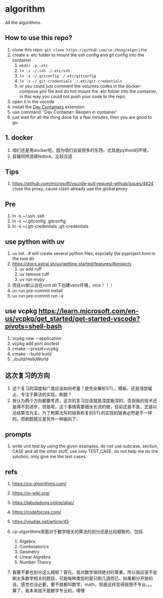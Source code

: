 # algorithm

All the algorithms.

## How to use this repo?

1. clone this repo: `git clone https://github.com/im-zhong/algorithm`
2. create a .etc folder to mount the ssh config and git config into the container
   1. `mkdir -p .etc`
   2. `ln -s ~/.ssh ./.etc/ssh`
   3. `ln -s ~/.gitconfig ./.etc/gitconfig`
   4. `ln -s ~/.git-credentials ./.etc/git-credentials`
   5. or you could just comment the volumes codes in the docker-compose.yml file and do not mount the .etc folder into the container, in this way you could not push your code to the repo
3. open it in the vscode
4. install the [Dev Containers](https://marketplace.visualstudio.com/items/?itemName=ms-vscode-remote.remote-containers) extension
5. use command: 'Dev Container: Reopen in container'
6. just wait for all the thing done for a few minutes, then you are good to go.

## 1. docker

1. 咱们还是用docker吧，因为咱们会装很多的东西，尤其是python的环境，
2. 容器同样选择fedora，比较合适

## Tips

1. <https://github.com/microsoft/vscode-pull-request-github/issues/4624> close the proxy, cause clash already use the global proxy

## Pre

1. ln -s ~/.ssh .ssh
2. ln -s ~/.gitconfig .gitconfig
3. ln -s ~/.git-credentials .git-credentials

## use python with uv

1. uv init . # will create several python files, espcially the pyproject.toml in the root dir
2. <https://docs.astral.sh/uv/getting-started/features/#projects>
   1. uv add ruff
   2. uv remove ruff
   3. uv run mypy .
3. 而且uv默认会在root dir下创建venv环境，nice！！！
4. uv run pre-commit install
5. uv run pre-commit run -a

## use vcpkg <https://learn.microsoft.com/en-us/vcpkg/get_started/get-started-vscode?pivots=shell-bash>

1. vcpkg new --application
2. vcpkg add port doctest
3. cmake --preset=vcpkg
4. cmake --build build
5. ./build/HelloWorld

## 这次复习的方向

1. 这个复习的深度和广度应该如何考量？是完全解析STL，模板，还是浅尝辄止，专注于算法的实现，刷题？
2. 我认为两个方向都要考虑，这次的复习应该就是深度极深的，否则我的技术还是得不到进步，但是呢，这个事情需要细水长流的做，目前还是不急，还是以总结算法为主。为了刷算法写的链表和复刻STL的实现的链表必然是不一样的。而刷题就又是另外一种画风了。

## prompts

1. write unit test by using the given examples. do not use subcase, section, CASE and all the other stuff, use only TEST_CASE, do not help me do the solution, only give me the test cases.

## refs

1. <https://cp-algorithms.com/>
2. <https://oi-wiki.org/>
3. <https://labuladong.online/algo/>
4. <https://codeforces.com/>
5. <https://vjudge.net/article/45>

1. cp-algorithms里面对于数学相关的算法的划分还是比较细致的，包括
   1. Algebra
   2. Combinatorics
   3. Geometry
   4. Linear Algrebra
   5. Number Theory
2. 我要不要也划分这么细呢？首先，我对数学保持绝对的尊重，所以我应该不会刷太多数学相关的题目，可能每种类型的就只刷几道而已，如果都分开放的话，感觉也没必要，要不就都叫数学，math，但是这样显得我很不专业。。。算了，我本来就不是数学专业的。嘿嘿
